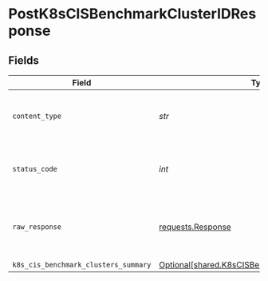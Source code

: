 # PostK8sCISBenchmarkClusterIDResponse


## Fields

| Field                                                                                                    | Type                                                                                                     | Required                                                                                                 | Description                                                                                              |
| -------------------------------------------------------------------------------------------------------- | -------------------------------------------------------------------------------------------------------- | -------------------------------------------------------------------------------------------------------- | -------------------------------------------------------------------------------------------------------- |
| `content_type`                                                                                           | *str*                                                                                                    | :heavy_check_mark:                                                                                       | HTTP response content type for this operation                                                            |
| `status_code`                                                                                            | *int*                                                                                                    | :heavy_check_mark:                                                                                       | HTTP response status code for this operation                                                             |
| `raw_response`                                                                                           | [requests.Response](https://requests.readthedocs.io/en/latest/api/#requests.Response)                    | :heavy_check_mark:                                                                                       | Raw HTTP response; suitable for custom response parsing                                                  |
| `k8s_cis_benchmark_clusters_summary`                                                                     | [Optional[shared.K8sCISBenchmarkClustersSummary]](../../models/shared/k8scisbenchmarkclusterssummary.md) | :heavy_minus_sign:                                                                                       | Accepted                                                                                                 |